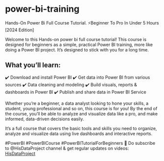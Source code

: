 # power-bi-training
Hands-On Power Bi Full Course Tutorial. ⚡Beginner To Pro In Under 5 Hours [2024 Edition]

Welcome to this Hands-on power bi full course tutorial! This course is designed for beginners as a simple, practical Power BI training, more like doing a Power BI project. It’s designed to stick with you for a long time.

 
## What you’ll learn:
✔️ Download and install Power BI
✔️ Get data into Power BI from various sources
✔️ Data cleaning and modeling 
✔️ Build visuals, reports & dashboards in Power BI
✔️ Publish and share data in Power BI Service

Whether you’re a beginner, a data analyst looking to hone your skills, a student, young professional and so on, this course is for you! By the end of the course, you’ll be able to analyze and visualize data like a pro, and make informed, data-driven decisions easily.

It’s a full course that covers the basic tools and skills you need to organize, analyze and visualize data using live dashboards and interactive reports.

#PowerBI #PowerBICourse #PowerBITutorialForBeginners
📌 Do subscribe to @HisDataProject channel & get regular updates on videos: [HisDataProject](https://bit.ly/4cfEVuG)

